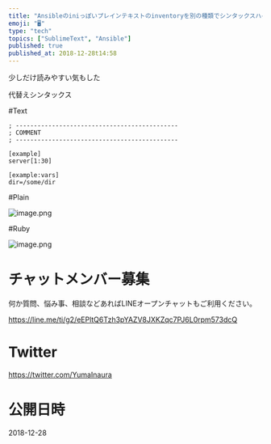 ```yaml
---
title: "Ansibleのiniっぽいプレインテキストのinventoryを別の種類でシンタックスハイライトしてみる"
emoji: "🖥"
type: "tech"
topics: ["SublimeText", "Ansible"]
published: true
published_at: 2018-12-28t14:58
---
```


少しだけ読みやすい気もした

代替えシンタックス

#Text

```
; ---------------------------------------------
; COMMENT
; ---------------------------------------------

[example]
server[1:30]

[example:vars]
dir=/some/dir
```

#Plain

![image.png](https://qiita-image-store.s3.amazonaws.com/0/89618/90ecbb81-040d-fc1e-8103-639cd5d92d14.png)

#Ruby

![image.png](https://qiita-image-store.s3.amazonaws.com/0/89618/da810bcb-ab72-e901-425d-75a5f1c7a361.png)








<!-- Update From Qiita API -->

# チャットメンバー募集


何か質問、悩み事、相談などあればLINEオープンチャットもご利用ください。

https://line.me/ti/g2/eEPltQ6Tzh3pYAZV8JXKZqc7PJ6L0rpm573dcQ





# Twitter


https://twitter.com/YumaInaura


<!-- Update From Qiita API -->



# 公開日時

2018-12-28
